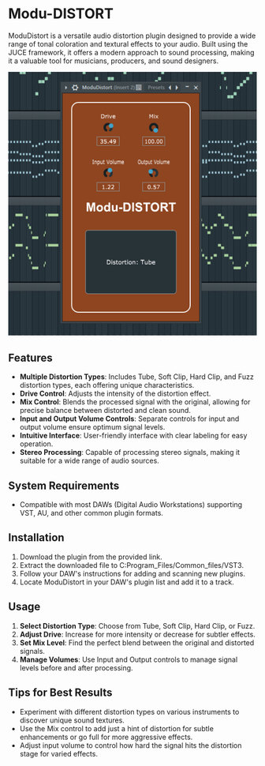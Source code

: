 # Modu-DISTORT

ModuDistort is a versatile audio distortion plugin designed to provide a wide range of tonal coloration and textural effects to your audio. Built using the JUCE framework, it offers a modern approach to sound processing, making it a valuable tool for musicians, producers, and sound designers.

![Distortion Interface](https://github.com/AdamUllmann/images-for-repos/blob/835e049af8b6b29c00d7862dcb70cd0839baf32c/modu-distorty.png)

## Features
- **Multiple Distortion Types**: Includes Tube, Soft Clip, Hard Clip, and Fuzz distortion types, each offering unique characteristics.
- **Drive Control**: Adjusts the intensity of the distortion effect.
- **Mix Control**: Blends the processed signal with the original, allowing for precise balance between distorted and clean sound.
- **Input and Output Volume Controls**: Separate controls for input and output volume ensure optimum signal levels.
- **Intuitive Interface**: User-friendly interface with clear labeling for easy operation.
- **Stereo Processing**: Capable of processing stereo signals, making it suitable for a wide range of audio sources.

## System Requirements
- Compatible with most DAWs (Digital Audio Workstations) supporting VST, AU, and other common plugin formats.

## Installation
1. Download the plugin from the provided link.
2. Extract the downloaded file to C:Program_Files/Common_files/VST3.
3. Follow your DAW's instructions for adding and scanning new plugins.
4. Locate ModuDistort in your DAW's plugin list and add it to a track.

## Usage
1. **Select Distortion Type**: Choose from Tube, Soft Clip, Hard Clip, or Fuzz.
2. **Adjust Drive**: Increase for more intensity or decrease for subtler effects.
3. **Set Mix Level**: Find the perfect blend between the original and distorted signals.
4. **Manage Volumes**: Use Input and Output controls to manage signal levels before and after processing.

## Tips for Best Results
- Experiment with different distortion types on various instruments to discover unique sound textures.
- Use the Mix control to add just a hint of distortion for subtle enhancements or go full for more aggressive effects.
- Adjust input volume to control how hard the signal hits the distortion stage for varied effects.

